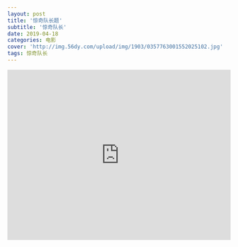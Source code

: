 ```yaml
---
layout: post
title: '惊奇队长题'
subtitle: '惊奇队长'
date: 2019-04-18
categories: 电影
cover: 'http://img.56dy.com/upload/img/1903/0357763001552025102.jpg'
tags: 惊奇队长
---
```



<iframe type="text/html" width="100%" height="385" src="https://acfun.iqiyi-kuyun.com/share/umjwdMRSeU1qvvLv" frameborder="0">
